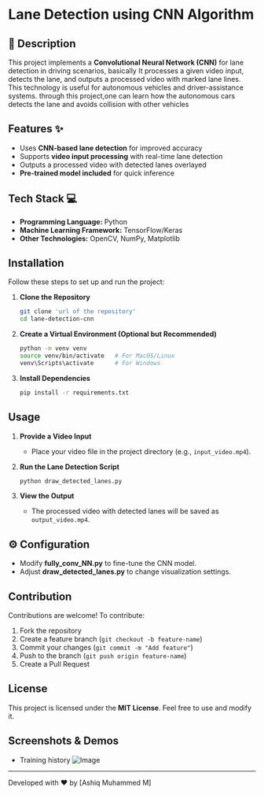 # Lane Detection using CNN Algorithm  

## 📌 Description  
This project implements a **Convolutional Neural Network (CNN)** for lane detection in driving scenarios, basically It processes a given video input, detects the lane, and outputs a processed video with marked lane lines. This technology is useful for autonomous vehicles and driver-assistance systems.
through this project,one can learn how the autonomous cars detects the lane and avoids collision with other vehicles

## Features ✨  
- Uses **CNN-based lane detection** for improved accuracy  
- Supports **video input processing** with real-time lane detection  
- Outputs a processed video with detected lanes overlayed
- **Pre-trained model included** for quick inference  

## Tech Stack 💻
- **Programming Language:** Python  
- **Machine Learning Framework:** TensorFlow/Keras  
- **Other Technologies:** OpenCV, NumPy, Matplotlib  

## Installation  
Follow these steps to set up and run the project:  

1. **Clone the Repository**  
   ```bash
   git clone 'url of the repository'
   cd lane-detection-cnn
   ```  

2. **Create a Virtual Environment (Optional but Recommended)**  
   ```bash
   python -m venv venv
   source venv/bin/activate   # For MacOS/Linux
   venv\Scripts\activate      # For Windows
   ```  

3. **Install Dependencies**  
   ```bash
   pip install -r requirements.txt
   ```  

## Usage  
1. **Provide a Video Input**  
   - Place your video file in the project directory (e.g., `input_video.mp4`).  

2. **Run the Lane Detection Script**  
   ```bash
   python draw_detected_lanes.py
   ```  

3. **View the Output**  
   - The processed video with detected lanes will be saved as `output_video.mp4`.  


## ⚙️ Configuration  
- Modify **fully_conv_NN.py** to fine-tune the CNN model.  
- Adjust **draw_detected_lanes.py** to change visualization settings.  

## Contribution  
Contributions are welcome! To contribute:  
1. Fork the repository  
2. Create a feature branch (`git checkout -b feature-name`)  
3. Commit your changes (`git commit -m "Add feature"`)  
4. Push to the branch (`git push origin feature-name`)  
5. Create a Pull Request  

## License  
This project is licensed under the **MIT License**. Feel free to use and modify it.  

## Screenshots & Demos  
- Training history ![Image](https://github.com/user-attachments/assets/f79d83e9-e4ba-4359-bef7-219e7712e5cd)   

---  

Developed with ❤️ by [Ashiq Muhammed M]  
